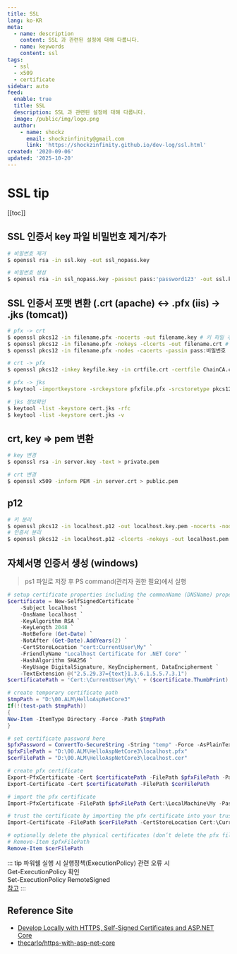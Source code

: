 ```yaml
---
title: SSL
lang: ko-KR
meta:
  - name: description
    content: SSL 과 관련된 설정에 대해 다룹니다.
  - name: keywords
    content: ssl
tags:
  - ssl
  - x509
  - certificate
sidebar: auto
feed:
  enable: true
  title: SSL
  description: SSL 과 관련된 설정에 대해 다룹니다.
  image: /public/img/logo.png
  author:
    - name: shockz
      email: shockzinfinity@gmail.com
      link: 'https://shockzinfinity.github.io/dev-log/ssl.html'
created: '2020-09-06'
updated: '2025-10-20'
---
```


# SSL tip

<TagLinks />

[[toc]]

## SSL 인증서 key 파일 비밀번호 제거/추가

```bash
# 비밀번호 제거
$ openssl rsa -in ssl.key -out ssl_nopass.key

# 비밀번호 생성
$ openssl rsa -in ssl_nopass.key -passout pass:'password123' -out ssl.key -des3
```

## SSL 인증서 포맷 변환 (.crt (apache) <-> .pfx (iis) -> .jks (tomcat))

```bash
# pfx -> crt
$ openssl pkcs12 -in filename.pfx -nocerts -out filename.key # 키 파일 추출
$ openssl pkcs12 -in filename.pfx -nokeys -clcerts -out filename.crt # 인증서 파일 추출
$ openssl pkcs12 -in filename.pfx -nodes -cacerts -passin pass:비밀번호 -out chain.crt # 체인인증서 추출

# crt -> pfx
$ openssl pkcs12 -inkey keyfile.key -in crtfile.crt -certfile ChainCA.crt -export -out pfxfile.pfx -name "domainname"

# pfx -> jks
$ keytool -importkeystore -srckeystore pfxfile.pfx -srcstoretype pkcs12 -destkeystore keystore.jks -deststoretype jks -alias "keystorename"

# jks 정보확인
$ keytool -list -keystore cert.jks -rfc
$ keytool -list -keystore cert.jks -v
```

## crt, key => pem 변환

```bash
# key 변경
$ openssl rsa -in server.key -text > private.pem

# crt 변경
$ openssl x509 -inform PEM -in server.crt > public.pem
```

## p12

```bash
# 키 분리
$ openssl pkcs12 -in localhost.p12 -out localhost.key.pem -nocerts -nodes
# 인증서 분리
$ openssl pkcs12 -in localhost.p12 -clcerts -nokeys -out localhost.pem
```

## 자체서명 인증서 생성 (windows)

> ps1 파일로 저장 후 PS command(관리자 권한 필요)에서 실행

```powershell
# setup certificate properties including the commonName (DNSName) property for Chrome 58+
$certificate = New-SelfSignedCertificate `
    -Subject localhost `
    -DnsName localhost `
    -KeyAlgorithm RSA `
    -KeyLength 2048 `
    -NotBefore (Get-Date) `
    -NotAfter (Get-Date).AddYears(2) `
    -CertStoreLocation "cert:CurrentUser\My" `
    -FriendlyName "Localhost Certificate for .NET Core" `
    -HashAlgorithm SHA256 `
    -KeyUsage DigitalSignature, KeyEncipherment, DataEncipherment `
    -TextExtension @("2.5.29.37={text}1.3.6.1.5.5.7.3.1")
$certificatePath = 'Cert:\CurrentUser\My\' + ($certificate.ThumbPrint)

# create temporary certificate path
$tmpPath = "D:\00.ALM\HelloAspNetCore3"
If(!(test-path $tmpPath))
{
New-Item -ItemType Directory -Force -Path $tmpPath
}

# set certificate password here
$pfxPassword = ConvertTo-SecureString -String "temp" -Force -AsPlainText
$pfxFilePath = "D:\00.ALM\HelloAspNetCore3\localhost.pfx"
$cerFilePath = "D:\00.ALM\HelloAspNetCore3\localhost.cer"

# create pfx certificate
Export-PfxCertificate -Cert $certificatePath -FilePath $pfxFilePath -Password $pfxPassword
Export-Certificate -Cert $certificatePath -FilePath $cerFilePath

# import the pfx certificate
Import-PfxCertificate -FilePath $pfxFilePath Cert:\LocalMachine\My -Password $pfxPassword -Exportable

# trust the certificate by importing the pfx certificate into your trusted root
Import-Certificate -FilePath $cerFilePath -CertStoreLocation Cert:\CurrentUser\Root

# optionally delete the physical certificates (don’t delete the pfx file as you need to copy this to your app directory)
# Remove-Item $pfxFilePath
Remove-Item $cerFilePath
```

::: tip
파워쉘 실행 시 실행정책(ExecutionPolicy) 관련 오류 시  
Get-ExecutionPolicy 확인  
Set-ExecutionPolicy RemoteSigned  
[참고](https://m.blog.naver.com/vanstraat/221732533202)
:::

## Reference Site

- [Develop Locally with HTTPS, Self-Signed Certificates and ASP.NET Core](https://www.humankode.com/asp-net-core/develop-locally-with-https-self-signed-certificates-and-asp-net-core)
- [thecarlo/https-with-asp-net-core](https://github.com/thecarlo/https-with-asp-net-core)

